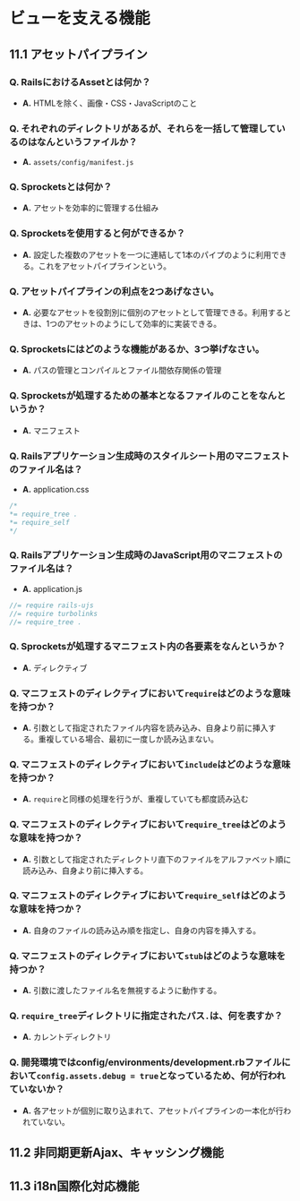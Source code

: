 # ビューを支える機能
## 11.1 アセットパイプライン
### Q. RailsにおけるAssetとは何か？
- **A.** HTMLを除く、画像・CSS・JavaScriptのこと
### Q. それぞれのディレクトリがあるが、それらを一括して管理しているのはなんというファイルか？
- **A.** `assets/config/manifest.js`
### Q. Sprocketsとは何か？
- **A.** アセットを効率的に管理する仕組み
### Q. Sprocketsを使用すると何ができるか？
- **A.** 設定した複数のアセットを一つに連結して1本のパイプのように利用できる。これをアセットパイプラインという。
### Q. アセットパイプラインの利点を2つあげなさい。
- **A.** 必要なアセットを役割別に個別のアセットとして管理できる。利用するときは、1つのアセットのようにして効率的に実装できる。
### Q. Sprocketsにはどのような機能があるか、3つ挙げなさい。
- **A.** パスの管理とコンパイルとファイル間依存関係の管理
### Q. Sprocketsが処理するための基本となるファイルのことをなんというか？
- **A.** マニフェスト
### Q. Railsアプリケーション生成時のスタイルシート用のマニフェストのファイル名は？
- **A.** application.css

```css
/*
*= require_tree .
*= require_self
*/
```

### Q. Railsアプリケーション生成時のJavaScript用のマニフェストのファイル名は？
- **A.** application.js

```javascript
//= require rails-ujs
//= require turbolinks
//= require_tree .
```

### Q. Sprocketsが処理するマニフェスト内の各要素をなんというか？
- **A.** ディレクティブ
### Q. マニフェストのディレクティブにおいて`require`はどのような意味を持つか？
- **A.** 引数として指定されたファイル内容を読み込み、自身より前に挿入する。重複している場合、最初に一度しか読み込まない。
### Q. マニフェストのディレクティブにおいて`include`はどのような意味を持つか？
- **A.** `require`と同様の処理を行うが、重複していても都度読み込む
### Q. マニフェストのディレクティブにおいて`require_tree`はどのような意味を持つか？
- **A.** 引数として指定されたディレクトリ直下のファイルをアルファベット順に読み込み、自身より前に挿入する。
### Q. マニフェストのディレクティブにおいて`require_self`はどのような意味を持つか？
- **A.** 自身のファイルの読み込み順を指定し、自身の内容を挿入する。
### Q. マニフェストのディレクティブにおいて`stub`はどのような意味を持つか？
- **A.** 引数に渡したファイル名を無視するように動作する。
### Q. `require_tree`ディレクトリに指定されたパス`.`は、何を表すか？
- **A.** カレントディレクトリ
### Q. 開発環境ではconfig/environments/development.rbファイルにおいて`config.assets.debug = true`となっているため、何が行われていないか？
- **A.** 各アセットが個別に取り込まれて、アセットパイプラインの一本化が行われていない。

## 11.2 非同期更新Ajax、キャッシング機能
## 11.3 i18n国際化対応機能
